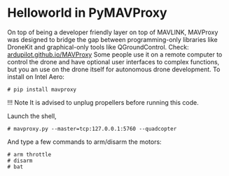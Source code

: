 # Helloworld in PyMAVProxy

On top of being a developer friendly layer on top of MAVLINK, MAVProxy was designed to bridge the gap between programming-only libraries like DroneKit and graphical-only tools like QGroundControl. Check: [ardupilot.github.io/MAVProxy](http://ardupilot.github.io/MAVProxy/html/index.html) Some people use it on a remote computer to control the drone and have optional user interfaces to complex functions, but you an use on the drone itself for autonomous drone development. To install on Intel Aero:

```console
# pip install mavproxy
```
!!! Note
    It is advised to unplug propellers before running this code.

Launch the shell,
```console
# mavproxy.py --master=tcp:127.0.0.1:5760 --quadcopter
```
And type a few commands to arm/disarm the motors:
```console
# arm throttle
# disarm
# bat
```

